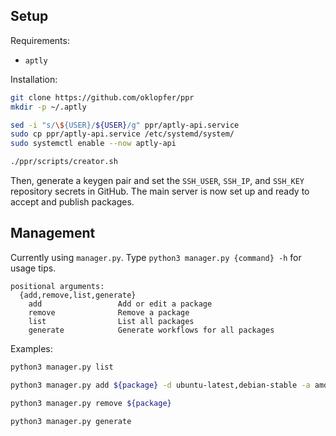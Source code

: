 ## Setup

Requirements:
- `aptly`

Installation:
```bash
git clone https://github.com/oklopfer/ppr
mkdir -p ~/.aptly

sed -i "s/\${USER}/${USER}/g" ppr/aptly-api.service
sudo cp ppr/aptly-api.service /etc/systemd/system/
sudo systemctl enable --now aptly-api

./ppr/scripts/creator.sh
```
Then, generate a keygen pair and set the `SSH_USER`, `SSH_IP`, and `SSH_KEY` repository secrets in GitHub. The main server is now set up and ready to accept and publish packages.

## Management

Currently using `manager.py`. Type `python3 manager.py {command} -h` for usage tips.
```
positional arguments:
  {add,remove,list,generate}
    add                 Add or edit a package
    remove              Remove a package
    list                List all packages
    generate            Generate workflows for all packages
```

Examples:

```bash
python3 manager.py list

python3 manager.py add ${package} -d ubuntu-latest,debian-stable -a amd64,arm64

python3 manager.py remove ${package}

python3 manager.py generate
```






